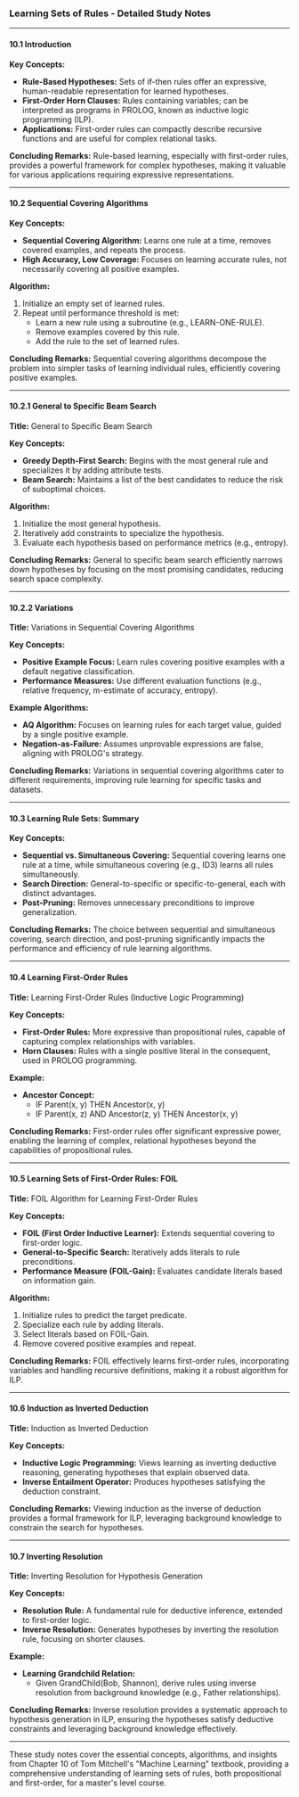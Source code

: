 ### Learning Sets of Rules - Detailed Study Notes

---

#### **10.1 Introduction**

**Key Concepts:**
- **Rule-Based Hypotheses:** Sets of if-then rules offer an expressive, human-readable representation for learned hypotheses.
- **First-Order Horn Clauses:** Rules containing variables; can be interpreted as programs in PROLOG, known as inductive logic programming (ILP).
- **Applications:** First-order rules can compactly describe recursive functions and are useful for complex relational tasks.

**Concluding Remarks:**
Rule-based learning, especially with first-order rules, provides a powerful framework for complex hypotheses, making it valuable for various applications requiring expressive representations.

---

#### **10.2 Sequential Covering Algorithms**

**Key Concepts:**
- **Sequential Covering Algorithm:** Learns one rule at a time, removes covered examples, and repeats the process.
- **High Accuracy, Low Coverage:** Focuses on learning accurate rules, not necessarily covering all positive examples.

**Algorithm:**
1. Initialize an empty set of learned rules.
2. Repeat until performance threshold is met:
   - Learn a new rule using a subroutine (e.g., LEARN-ONE-RULE).
   - Remove examples covered by this rule.
   - Add the rule to the set of learned rules.

**Concluding Remarks:**
Sequential covering algorithms decompose the problem into simpler tasks of learning individual rules, efficiently covering positive examples.

---

#### **10.2.1 General to Specific Beam Search**

**Title:** General to Specific Beam Search

**Key Concepts:**
- **Greedy Depth-First Search:** Begins with the most general rule and specializes it by adding attribute tests.
- **Beam Search:** Maintains a list of the best candidates to reduce the risk of suboptimal choices.

**Algorithm:**
1. Initialize the most general hypothesis.
2. Iteratively add constraints to specialize the hypothesis.
3. Evaluate each hypothesis based on performance metrics (e.g., entropy).

**Concluding Remarks:**
General to specific beam search efficiently narrows down hypotheses by focusing on the most promising candidates, reducing search space complexity.

---

#### **10.2.2 Variations**

**Title:** Variations in Sequential Covering Algorithms

**Key Concepts:**
- **Positive Example Focus:** Learn rules covering positive examples with a default negative classification.
- **Performance Measures:** Use different evaluation functions (e.g., relative frequency, m-estimate of accuracy, entropy).

**Example Algorithms:**
- **AQ Algorithm:** Focuses on learning rules for each target value, guided by a single positive example.
- **Negation-as-Failure:** Assumes unprovable expressions are false, aligning with PROLOG's strategy.

**Concluding Remarks:**
Variations in sequential covering algorithms cater to different requirements, improving rule learning for specific tasks and datasets.

---

#### **10.3 Learning Rule Sets: Summary**

**Key Concepts:**
- **Sequential vs. Simultaneous Covering:** Sequential covering learns one rule at a time, while simultaneous covering (e.g., ID3) learns all rules simultaneously.
- **Search Direction:** General-to-specific or specific-to-general, each with distinct advantages.
- **Post-Pruning:** Removes unnecessary preconditions to improve generalization.

**Concluding Remarks:**
The choice between sequential and simultaneous covering, search direction, and post-pruning significantly impacts the performance and efficiency of rule learning algorithms.

---

#### **10.4 Learning First-Order Rules**

**Title:** Learning First-Order Rules (Inductive Logic Programming)

**Key Concepts:**
- **First-Order Rules:** More expressive than propositional rules, capable of capturing complex relationships with variables.
- **Horn Clauses:** Rules with a single positive literal in the consequent, used in PROLOG programming.

**Example:**
- **Ancestor Concept:** 
  - IF Parent(x, y) THEN Ancestor(x, y)
  - IF Parent(x, z) AND Ancestor(z, y) THEN Ancestor(x, y)

**Concluding Remarks:**
First-order rules offer significant expressive power, enabling the learning of complex, relational hypotheses beyond the capabilities of propositional rules.

---

#### **10.5 Learning Sets of First-Order Rules: FOIL**

**Title:** FOIL Algorithm for Learning First-Order Rules

**Key Concepts:**
- **FOIL (First Order Inductive Learner):** Extends sequential covering to first-order logic.
- **General-to-Specific Search:** Iteratively adds literals to rule preconditions.
- **Performance Measure (FOIL-Gain):** Evaluates candidate literals based on information gain.

**Algorithm:**
1. Initialize rules to predict the target predicate.
2. Specialize each rule by adding literals.
3. Select literals based on FOIL-Gain.
4. Remove covered positive examples and repeat.

**Concluding Remarks:**
FOIL effectively learns first-order rules, incorporating variables and handling recursive definitions, making it a robust algorithm for ILP.

---

#### **10.6 Induction as Inverted Deduction**

**Title:** Induction as Inverted Deduction

**Key Concepts:**
- **Inductive Logic Programming:** Views learning as inverting deductive reasoning, generating hypotheses that explain observed data.
- **Inverse Entailment Operator:** Produces hypotheses satisfying the deduction constraint.

**Concluding Remarks:**
Viewing induction as the inverse of deduction provides a formal framework for ILP, leveraging background knowledge to constrain the search for hypotheses.

---

#### **10.7 Inverting Resolution**

**Title:** Inverting Resolution for Hypothesis Generation

**Key Concepts:**
- **Resolution Rule:** A fundamental rule for deductive inference, extended to first-order logic.
- **Inverse Resolution:** Generates hypotheses by inverting the resolution rule, focusing on shorter clauses.

**Example:**
- **Learning Grandchild Relation:**
  - Given GrandChild(Bob, Shannon), derive rules using inverse resolution from background knowledge (e.g., Father relationships).

**Concluding Remarks:**
Inverse resolution provides a systematic approach to hypothesis generation in ILP, ensuring the hypotheses satisfy deductive constraints and leveraging background knowledge effectively.

---

These study notes cover the essential concepts, algorithms, and insights from Chapter 10 of Tom Mitchell's "Machine Learning" textbook, providing a comprehensive understanding of learning sets of rules, both propositional and first-order, for a master's level course.